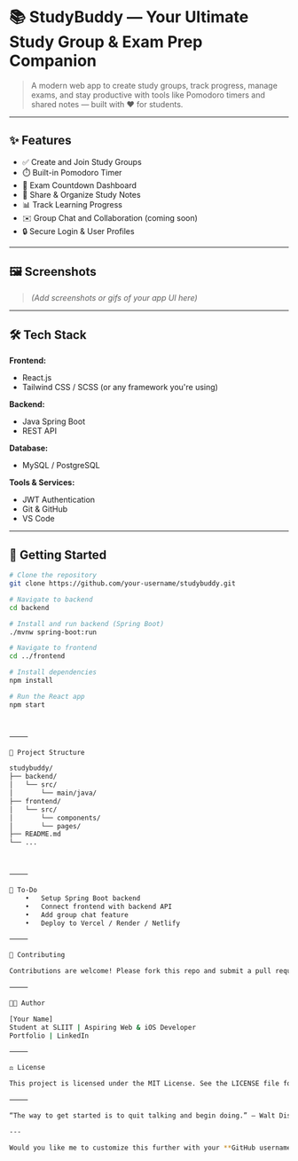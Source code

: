 
# 📚 StudyBuddy — Your Ultimate Study Group & Exam Prep Companion

> A modern web app to create study groups, track progress, manage exams, and stay productive with tools like Pomodoro timers and shared notes — built with ❤️ for students.

---

## ✨ Features

- ✅ Create and Join Study Groups
- ⏱️ Built-in Pomodoro Timer
- 📅 Exam Countdown Dashboard
- 📝 Share & Organize Study Notes
- 📊 Track Learning Progress
- ✉️ Group Chat and Collaboration (coming soon)
- 🔒 Secure Login & User Profiles

---

## 🖼️ Screenshots

> *(Add screenshots or gifs of your app UI here)*

---

## 🛠️ Tech Stack

**Frontend:**
- React.js
- Tailwind CSS / SCSS (or any framework you're using)

**Backend:**
- Java Spring Boot
- REST API

**Database:**
- MySQL / PostgreSQL

**Tools & Services:**
- JWT Authentication
- Git & GitHub
- VS Code

---

## 🚀 Getting Started

```bash
# Clone the repository
git clone https://github.com/your-username/studybuddy.git

# Navigate to backend
cd backend

# Install and run backend (Spring Boot)
./mvnw spring-boot:run

# Navigate to frontend
cd ../frontend

# Install dependencies
npm install

# Run the React app
npm start



⸻

📁 Project Structure

studybuddy/
├── backend/
│   └── src/
│       └── main/java/
├── frontend/
│   └── src/
│       └── components/
│       └── pages/
├── README.md
└── ...



⸻

📌 To-Do
	•	Setup Spring Boot backend
	•	Connect frontend with backend API
	•	Add group chat feature
	•	Deploy to Vercel / Render / Netlify

⸻

🤝 Contributing

Contributions are welcome! Please fork this repo and submit a pull request.

⸻

🧑‍💻 Author

[Your Name]
Student at SLIIT | Aspiring Web & iOS Developer
Portfolio | LinkedIn

⸻

⚖️ License

This project is licensed under the MIT License. See the LICENSE file for details.

⸻

“The way to get started is to quit talking and begin doing.” – Walt Disney

---

Would you like me to customize this further with your **GitHub username**, **screenshots**, or a **dark-themed version**?
